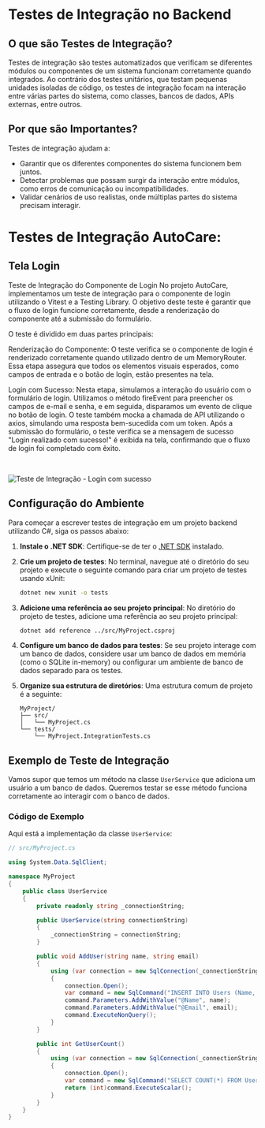 # Testes de Integração no Backend

## O que são Testes de Integração?

Testes de integração são testes automatizados que verificam se diferentes módulos ou componentes de um sistema funcionam corretamente quando integrados. Ao contrário dos testes unitários, que testam pequenas unidades isoladas de código, os testes de integração focam na interação entre várias partes do sistema, como classes, bancos de dados, APIs externas, entre outros.

## Por que são Importantes?

Testes de integração ajudam a:

- Garantir que os diferentes componentes do sistema funcionem bem juntos.
- Detectar problemas que possam surgir da interação entre módulos, como erros de comunicação ou incompatibilidades.
- Validar cenários de uso realistas, onde múltiplas partes do sistema precisam interagir.

# Testes de Integração AutoCare:

## Tela Login

Teste de Integração do Componente de Login
No projeto AutoCare, implementamos um teste de integração para o componente de login utilizando o Vitest e a Testing Library. O objetivo deste teste é garantir que o fluxo de login funcione corretamente, desde a renderização do componente até a submissão do formulário.

O teste é dividido em duas partes principais:

Renderização do Componente: O teste verifica se o componente de login é renderizado corretamente quando utilizado dentro de um MemoryRouter. Essa etapa assegura que todos os elementos visuais esperados, como campos de entrada e o botão de login, estão presentes na tela.

Login com Sucesso: Nesta etapa, simulamos a interação do usuário com o formulário de login. Utilizamos o método fireEvent para preencher os campos de e-mail e senha, e em seguida, disparamos um evento de clique no botão de login. O teste também mocka a chamada de API utilizando o axios, simulando uma resposta bem-sucedida com um token. Após a submissão do formulário, o teste verifica se a mensagem de sucesso "Login realizado com sucesso!" é exibida na tela, confirmando que o fluxo de login foi completado com êxito.

<br>

![Teste de Integração - Login com sucesso](https://github.com/user-attachments/assets/0e9b93a2-f922-4612-aec1-2d9aeb6915ad)


## Configuração do Ambiente

Para começar a escrever testes de integração em um projeto backend utilizando C#, siga os passos abaixo:

1. **Instale o .NET SDK**: Certifique-se de ter o [.NET SDK](https://dotnet.microsoft.com/download) instalado.

2. **Crie um projeto de testes**: No terminal, navegue até o diretório do seu projeto e execute o seguinte comando para criar um projeto de testes usando xUnit:

    ```bash
    dotnet new xunit -o tests
    ```

3. **Adicione uma referência ao seu projeto principal**: No diretório do projeto de testes, adicione uma referência ao seu projeto principal:

    ```bash
    dotnet add reference ../src/MyProject.csproj
    ```

4. **Configure um banco de dados para testes**: Se seu projeto interage com um banco de dados, considere usar um banco de dados em memória (como o SQLite in-memory) ou configurar um ambiente de banco de dados separado para os testes.

5. **Organize sua estrutura de diretórios**: Uma estrutura comum de projeto é a seguinte:

    ```
    MyProject/
    ├── src/
    │   └── MyProject.cs
    └── tests/
        └── MyProject.IntegrationTests.cs
    ```

## Exemplo de Teste de Integração

Vamos supor que temos um método na classe `UserService` que adiciona um usuário a um banco de dados. Queremos testar se esse método funciona corretamente ao interagir com o banco de dados.

### Código de Exemplo

Aqui está a implementação da classe `UserService`:

```csharp
// src/MyProject.cs

using System.Data.SqlClient;

namespace MyProject
{
    public class UserService
    {
        private readonly string _connectionString;

        public UserService(string connectionString)
        {
            _connectionString = connectionString;
        }

        public void AddUser(string name, string email)
        {
            using (var connection = new SqlConnection(_connectionString))
            {
                connection.Open();
                var command = new SqlCommand("INSERT INTO Users (Name, Email) VALUES (@Name, @Email)", connection);
                command.Parameters.AddWithValue("@Name", name);
                command.Parameters.AddWithValue("@Email", email);
                command.ExecuteNonQuery();
            }
        }

        public int GetUserCount()
        {
            using (var connection = new SqlConnection(_connectionString))
            {
                connection.Open();
                var command = new SqlCommand("SELECT COUNT(*) FROM Users", connection);
                return (int)command.ExecuteScalar();
            }
        }
    }
}
